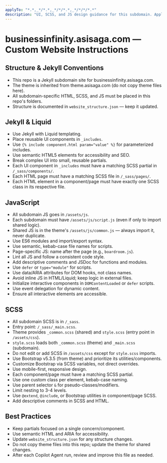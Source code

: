 ```yaml
---
applyTo: "*.*,_*/*.*,_*/*/*.*,_*/*/*/*.*"
description: "UI, SCSS, and JS design guidance for this subdomain. Applies to all HTML, SCSS, JS, and Liquid files in this repo."
---
```


# businessinfinity.asisaga.com — Custom Website Instructions

## Structure & Jekyll Conventions
- This repo is a Jekyll subdomain site for businessinfinity.asisaga.com.
- The theme is inherited from theme.asisaga.com (do not copy theme files here).
- All subdomain-specific HTML, SCSS, and JS must be placed in this repo's folders.
- Structure is documented in `website_structure.json` — keep it updated.

## Jekyll & Liquid
- Use Jekyll with Liquid templating.
- Place reusable UI components in `_includes`.
- Use `{% include component.html param="value" %}` for parameterized includes.
- Use semantic HTML5 elements for accessibility and SEO.
- Break complex UI into small, reusable partials.
- Each UI component in `_includes` must have a matching SCSS partial in `/_sass/components/`.
- Each HTML page must have a matching SCSS file in `/_sass/pages/`.
- Each HTML element in a component/page must have exactly one SCSS class in its respective file.

## JavaScript
- All subdomain JS goes in `/assets/js`.
- Each subdomain must have `/assets/js/script.js` (even if only to import shared logic).
- Shared JS is in the theme's `/assets/js/common.js` — always import it, never duplicate.
- Use ES6 modules and import/export syntax.
- Use semantic, kebab-case file names for scripts.
- Page-specific JS: name after the page (e.g., `boardroom.js`).
- Lint all JS and follow a consistent code style.
- Add descriptive comments and JSDoc for functions and modules.
- Use `defer` or `type="module"` for scripts.
- Use data/ARIA attributes for DOM hooks, not class names.
- Avoid inline JS in HTML/Liquid; keep logic in external files.
- Initialize interactive components in `DOMContentLoaded` or `defer` scripts.
- Use event delegation for dynamic content.
- Ensure all interactive elements are accessible.

## SCSS
- All subdomain SCSS is in `/_sass`.
- Entry point: `/_sass/_main.scss`.
- Theme provides `_common.scss` (shared) and `style.scss` (entry point in `/assets/css`).
- `style.scss` loads both `_common.scss` (theme) and `_main.scss` (subdomain).
- Do not edit or add SCSS in `/assets/css` except for `style.scss` imports.
- Use Bootstrap v5.3.5 (from theme) and prioritize its utilities/components.
- Customize Bootstrap via SCSS variables, not direct overrides.
- Use mobile-first, responsive design.
- Each component/page must have a matching SCSS partial.
- Use one custom class per element, kebab-case naming.
- Use parent selector `&` for pseudo-classes/modifiers.
- Limit nesting to 3-4 levels.
- Use `@extend`, `@include`, or Bootstrap utilities in component/page SCSS.
- Add descriptive comments in SCSS and HTML.

## Best Practices
- Keep partials focused on a single concern/component.
- Use semantic HTML and ARIA for accessibility.
- Update `website_structure.json` for any structure changes.
- Do not copy theme files into this repo; update the theme for shared changes.
- After each Copilot Agent run, review and improve this file as needed.
